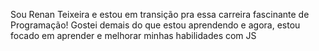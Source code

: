 Sou Renan Teixeira e estou em transição pra essa carreira fascinante de Programação! Gostei demais do que estou aprendendo e agora, estou focado em aprender e melhorar minhas habilidades com JS
